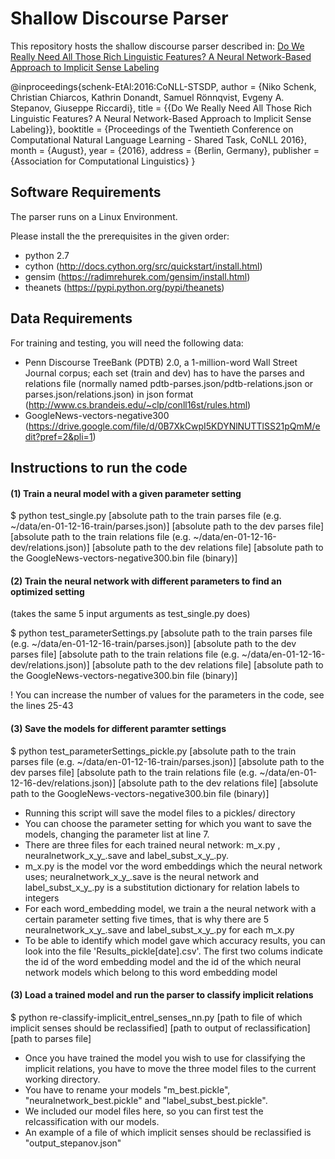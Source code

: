 Shallow Discourse Parser
========================

This repository hosts the shallow discourse parser described in: [Do We Really Need All Those Rich Linguistic Features? A Neural Network-Based Approach to Implicit Sense Labeling](http://www.conll.org/cfp-2016)

@inproceedings{schenk-EtAl:2016:CoNLL-STSDP,
  author    = {Niko Schenk, Christian Chiarcos, Kathrin Donandt, Samuel Rönnqvist, Evgeny A. Stepanov,  Giuseppe Riccardi},
  title     = {{Do We Really Need All Those Rich Linguistic Features? A Neural Network-Based Approach to Implicit Sense Labeling}},
  booktitle = {Proceedings of the Twentieth Conference on Computational Natural Language Learning - Shared Task, CoNLL 2016},
  month     = {August},
  year      = {2016},
  address   = {Berlin, Germany},
  publisher = {Association for Computational Linguistics}
}



## Software Requirements

The parser runs on a Linux Environment.

Please install the the prerequisites in the given order:
- python 2.7
- cython (http://docs.cython.org/src/quickstart/install.html)
- gensim (https://radimrehurek.com/gensim/install.html)
- theanets (https://pypi.python.org/pypi/theanets)


## Data Requirements

For training and testing, you will need the following data:

- Penn Discourse TreeBank (PDTB) 2.0, a 1-million-word Wall Street Journal corpus; each set (train and dev) has to have the parses and relations file (normally named pdtb-parses.json/pdtb-relations.json or parses.json/relations.json) in json format (http://www.cs.brandeis.edu/~clp/conll16st/rules.html)
- GoogleNews-vectors-negative300 (https://drive.google.com/file/d/0B7XkCwpI5KDYNlNUTTlSS21pQmM/edit?pref=2&pli=1)



## Instructions to run the code

#### (1) Train a neural model with a given parameter setting

$ python test_single.py [absolute path to the train parses file (e.g. ~/data/en-01-12-16-train/parses.json)] [absolute path to the dev parses file] [absolute path to the train relations file (e.g. ~/data/en-01-12-16-dev/relations.json)] [absolute path to the dev relations file] [absolute path to the GoogleNews-vectors-negative300.bin file (binary)]


#### (2) Train the neural network with different parameters to find an optimized setting

(takes the same 5 input arguments as test_single.py does)

$ python test_parameterSettings.py [absolute path to the train parses file (e.g. ~/data/en-01-12-16-train/parses.json)] [absolute path to the dev parses file] [absolute path to the train relations file (e.g. ~/data/en-01-12-16-dev/relations.json)] [absolute path to the dev relations file] [absolute path to the GoogleNews-vectors-negative300.bin file (binary)]

! You can increase the number of values for the parameters in the code, see the lines 25-43


#### (3) Save the models for different paramter settings

$ python test_parameterSettings_pickle.py [absolute path to the train parses file (e.g. ~/data/en-01-12-16-train/parses.json)] [absolute path to the dev parses file] [absolute path to the train relations file (e.g. ~/data/en-01-12-16-dev/relations.json)] [absolute path to the dev relations file] [absolute path to the GoogleNews-vectors-negative300.bin file (binary)]

- Running this script will save the model files to a pickles/ directory
- You can choose the parameter setting for which you want to save the models, changing the parameter list at line 7.
- There are three files for each trained neural network: m_x.py , neuralnetwork_x_y_.save and label_subst_x_y_.py.
- m_x.py is the model vor the word embeddings which the neural network uses; neuralnetwork_x_y_.save is the neural network and label_subst_x_y_.py is a substitution dictionary for relation labels to integers
- For each word_embedding model, we train a the neural network with a certain parameter setting five times, that is why there are 5 neuralnetwork_x_y_.save and label_subst_x_y_.py for each m_x.py
- To be able to identify which model gave which accuracy results, you can look into the file 'Results_pickle[date].csv'. The first two colums indicate the id of the word embedding model and the id of the which neural network models which belong to this word embedding model


#### (3) Load a trained model and run the parser to classify implicit relations

$ python re-classify-implicit_entrel_senses_nn.py [path to file of which implicit senses should be reclassified] [path to output of reclassification] [path to parses file]

- Once you have trained the model you wish to use for classifying the implicit relations, you have to move the three model files to the current working directory.
- You have to rename your models "m_best.pickle", "neuralnetwork_best.pickle" and "label_subst_best.pickle".
- We included our model files here, so you can first test the relcassification with our models. 
- An example of a file of which implicit senses should be reclassified is "output_stepanov.json"

